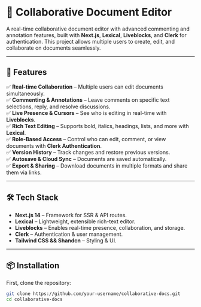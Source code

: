 # 📝 Collaborative Document Editor  

A real-time collaborative document editor with advanced commenting and annotation features, built with **Next.js**, **Lexical**, **Liveblocks**, and **Clerk** for authentication. This project allows multiple users to create, edit, and collaborate on documents seamlessly.

---

## 🚀 Features  

✅ **Real-time Collaboration** – Multiple users can edit documents simultaneously.  
✅ **Commenting & Annotations** – Leave comments on specific text selections, reply, and resolve discussions.  
✅ **Live Presence & Cursors** – See who is editing in real-time with **Liveblocks**.  
✅ **Rich Text Editing** – Supports bold, italics, headings, lists, and more with **Lexical**.  
✅ **Role-Based Access** – Control who can edit, comment, or view documents with **Clerk Authentication**.  
✅ **Version History** – Track changes and restore previous versions.  
✅ **Autosave & Cloud Sync** – Documents are saved automatically.  
✅ **Export & Sharing** – Download documents in multiple formats and share them via links.  

---

## 🛠️ Tech Stack  

- **Next.js 14** – Framework for SSR & API routes.  
- **Lexical** – Lightweight, extensible rich-text editor.  
- **Liveblocks** – Enables real-time presence, collaboration, and storage.  
- **Clerk** – Authentication & user management.  
- **Tailwind CSS && Shandcn** – Styling & UI.  

---

## 📦 Installation  

First, clone the repository:

```bash
git clone https://github.com/your-username/collaborative-docs.git
cd collaborative-docs
